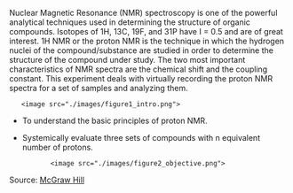 Nuclear Magnetic Resonance (NMR) spectroscopy is one of the powerful analytical techniques used in determining the structure of organic compounds. Isotopes of 1H, 13C, 19F, and 31P have I = 0.5 and are of great interest. 1H NMR or the proton NMR is the technique in which the hydrogen nuclei of the compound/substance are studied in order to determine the structure of the compound under study. The two most important characteristics of NMR spectra are the chemical shift and the coupling constant. This experiment deals with virtually recording the proton NMR spectra for a set of samples and analyzing them.

       <image src="./images/figure1_intro.png">

- To understand the basic principles of proton NMR.

- Systemically evaluate three sets of compounds with n equivalent number of protons.

             <image src="./images/figure2_objective.png">

Source: [McGraw Hill](https://www.mhhe.com/physsci/chemistry/carey/student/olc/ch13nmr.html)
